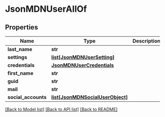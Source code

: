 # JsonMDNUserAllOf

## Properties
Name | Type | Description | Notes
------------ | ------------- | ------------- | -------------
**last_name** | **str** |  | [optional] 
**settings** | [**list[JsonMDNUserSetting]**](JsonMDNUserSetting.md) |  | [optional] 
**credentials** | [**JsonMDNUserCredentials**](JsonMDNUserCredentials.md) |  | [optional] 
**first_name** | **str** |  | [optional] 
**guid** | **str** |  | [optional] 
**mail** | **str** |  | [optional] 
**social_accounts** | [**list[JsonMDNSocialUserObject]**](JsonMDNSocialUserObject.md) |  | [optional] 

[[Back to Model list]](../README.md#documentation-for-models) [[Back to API list]](../README.md#documentation-for-api-endpoints) [[Back to README]](../README.md)


